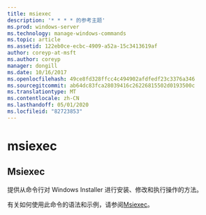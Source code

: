 ```yaml
---
title: msiexec
description: '* * * * 的参考主题'
ms.prod: windows-server
ms.technology: manage-windows-commands
ms.topic: article
ms.assetid: 122eb0ce-ecbc-4909-a52a-15c3413619af
author: coreyp-at-msft
ms.author: coreyp
manager: dongill
ms.date: 10/16/2017
ms.openlocfilehash: 49ce8fd328ffcc4c494902afdfedf23c3376a346
ms.sourcegitcommit: ab64dc83fca28039416c26226815502d0193500c
ms.translationtype: MT
ms.contentlocale: zh-CN
ms.lasthandoff: 05/01/2020
ms.locfileid: "82723853"
---
```

# <a name="msiexec"></a>msiexec



## <a name="msiexec"></a>Msiexec

提供从命令行对 Windows Installer 进行安装、修改和执行操作的方法。

有关如何使用此命令的语法和示例，请参阅[Msiexec](https://go.microsoft.com/fwlink/?LinkId=94329)。